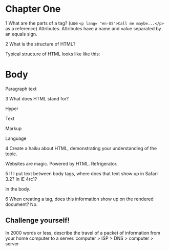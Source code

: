 # Chapter One

1 What are the parts of a tag? (use `<p lang= "en-US">Call me maybe...</p>` as a reference)
Attributes. Attributes have a name and value separated by an equals sign.

2 What is the structure of HTML?

Typical structure of HTML looks like like this:

<html>
  <head>
    <title>Blah</title>
  </head>
  <body>
    <h1>Body</h1>
    <p>Paragraph text</p>
  </body>
</html>


3 What does HTML stand for?

  Hyper
  
  Text
  
  Markup
  
  Language
  
4 Create a haiku about HTML, demonstrating your understanding of the topic.

Websites are magic.
Powered by HTML.
Refrigerator.

5 If I put text between body tags, where does that text show up in Safari 3.2? In IE 4rc1?

In the body.

6 When creating a <head> tag, does this information show up on the rendered document?
No.

## Challenge yourself!

In 2000 words or less, describe the travel of a packet of information from your home computer to a server.
computer > ISP > DNS > computer > server